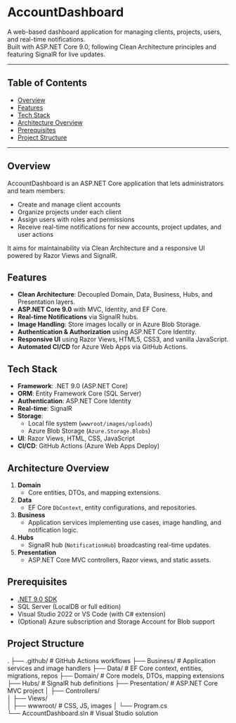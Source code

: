 # AccountDashboard

A web-based dashboard application for managing clients, projects, users, and real-time notifications.  
Built with ASP.NET Core 9.0, following Clean Architecture principles and featuring SignalR for live updates.

---

## Table of Contents

- [Overview](#overview)  
- [Features](#features)  
- [Tech Stack](#tech-stack)  
- [Architecture Overview](#architecture-overview)  
- [Prerequisites](#prerequisites)  
- [Project Structure](#project-structure)   

---

## Overview

AccountDashboard is an ASP.NET Core application that lets administrators and team members:

- Create and manage client accounts  
- Organize projects under each client  
- Assign users with roles and permissions  
- Receive real-time notifications for new accounts, project updates, and user actions  

It aims for maintainability via Clean Architecture and a responsive UI powered by Razor Views and SignalR.

## Features

- **Clean Architecture**: Decoupled Domain, Data, Business, Hubs, and Presentation layers.  
- **ASP.NET Core 9.0** with MVC, Identity, and EF Core.  
- **Real-time Notifications** via SignalR hubs.  
- **Image Handling**: Store images locally or in Azure Blob Storage.  
- **Authentication & Authorization** using ASP.NET Core Identity.  
- **Responsive UI** using Razor Views, HTML5, CSS3, and vanilla JavaScript.  
- **Automated CI/CD** for Azure Web Apps via GitHub Actions.

## Tech Stack

- **Framework**: .NET 9.0 (ASP.NET Core)  
- **ORM**: Entity Framework Core (SQL Server)  
- **Authentication**: ASP.NET Core Identity  
- **Real-time**: SignalR  
- **Storage**:  
  - Local file system (`wwwroot/images/uploads`)  
  - Azure Blob Storage (`Azure.Storage.Blobs`)  
- **UI**: Razor Views, HTML, CSS, JavaScript  
- **CI/CD**: GitHub Actions (Azure Web Apps Deploy)

## Architecture Overview

1. **Domain**  
   - Core entities, DTOs, and mapping extensions.  
2. **Data**  
   - EF Core `DbContext`, entity configurations, and repositories.  
3. **Business**  
   - Application services implementing use cases, image handling, and notification logic.  
4. **Hubs**  
   - SignalR hub (`NotificationHub`) broadcasting real-time updates.  
5. **Presentation**  
   - ASP.NET Core MVC controllers, Razor views, and static assets.

## Prerequisites

- [.NET 9.0 SDK](https://dotnet.microsoft.com/download/dotnet/9.0)  
- SQL Server (LocalDB or full edition)  
- Visual Studio 2022 or VS Code (with C# extension)  
- (Optional) Azure subscription and Storage Account for Blob support

## Project Structure 

.
├── .github/                     # GitHub Actions workflows
├── Business/                    # Application services and image handlers
├── Data/                        # EF Core context, entities, migrations, repos
├── Domain/                      # Core models, DTOs, mapping extensions
├── Hubs/                        # SignalR hub definitions
├── Presentation/                # ASP.NET Core MVC project
│   ├── Controllers/  
│   ├── Views/  
│   ├── wwwroot/                 # CSS, JS, images
│   └── Program.cs  
└── AccountDashboard.sln         # Visual Studio solution
